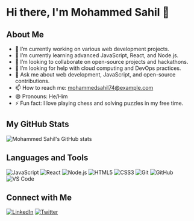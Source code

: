 # Hi there, I'm Mohammed Sahil 👋

## About Me

- 🔭 I’m currently working on various web development projects.
- 🌱 I’m currently learning advanced JavaScript, React, and Node.js.
- 👯 I’m looking to collaborate on open-source projects and hackathons.
- 🤔 I’m looking for help with cloud computing and DevOps practices.
- 💬 Ask me about web development, JavaScript, and open-source contributions.
- 📫 How to reach me: [mohammedsahil74@example.com](mailto:mohammedsahil74@example.com)
- 😄 Pronouns: He/Him
- ⚡ Fun fact: I love playing chess and solving puzzles in my free time.

## My GitHub Stats

![Mohammed Sahil's GitHub stats](https://github-readme-stats.vercel.app/api?username=mohammedsahil74&show_icons=true&theme=radical)

## Languages and Tools

![JavaScript](https://img.shields.io/badge/-JavaScript-black?style=flat-square&logo=javascript)
![React](https://img.shields.io/badge/-React-black?style=flat-square&logo=react)
![Node.js](https://img.shields.io/badge/-Node.js-black?style=flat-square&logo=node.js)
![HTML5](https://img.shields.io/badge/-HTML5-black?style=flat-square&logo=html5)
![CSS3](https://img.shields.io/badge/-CSS3-black?style=flat-square&logo=css3)
![Git](https://img.shields.io/badge/-Git-black?style=flat-square&logo=git)
![GitHub](https://img.shields.io/badge/-GitHub-black?style=flat-square&logo=github)
![VS Code](https://img.shields.io/badge/-VS%20Code-black?style=flat-square&logo=visual-studio-code)

## Connect with Me

[![LinkedIn](https://img.shields.io/badge/-LinkedIn-blue?style=flat-square&logo=linkedin)](https://www.linkedin.com/in/mohammedsahil74)
[![Twitter](https://img.shields.io/badge/-Twitter-blue?style=flat-square&logo=twitter)](https://twitter.com/mohammedsahil74)
